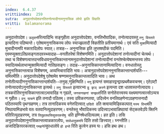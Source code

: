 ```yaml
---
index:  6.4.37
vrittiindex:  259
sutra:  अनुदात्तोपदेशवनतितनोत्यादीनामनुनासिक लोपो झलि क्ङिति
vritti:  balamanorama 
---
```


अनुदात्तोपदेश। `ऊदृदन्तै`रित्यादिभिः सङ्गृहीता अनुदात्तोपदेशाः, वनतिभौवादिकः, तनोत्यादयस्तु `तनु विस्तारे` इत्यादिना पठिष्यन्ते। एतेषामनुनासिकस्य लोपः स्याज्झलादौ क्ङितीति प्रतीयमानार्थः। एवं सति `मुक्त`मित्यादौ मुचादीनामपि मकारादिलोपः स्यात्। तत्राह-- अनुनासिक इति लुप्तषष्ठीकं पदमिति। एवमप्युक्ताऽतिप्रसङ्गतादवस्थ्यादाह--वनतीतरेषां विशेषणमिति। अनुदात्तोपदेशानां तनोत्यादीनां चेत्यर्थः। तथा च विशेषणत्वात्तदन्तविधावनुनासिकान्तानामनुदात्तोपदेशानां तनोत्यादीनां वनतेश्चेत्येषामन्तस्य लोपः स्यादित्यर्थलाभान्मुक्तमित्यादौ नातिप्रसङ्गः। तदाह--अनुनासिकान्तानामित्यादिना। वनधातोस्तु अनुनासिकान्तत्वान्न विशेषणम्, अव्यभिचारादिति भावः। अत्रानुदात्तोपदेशाननुनासिकान्तान्दर्शयति---यमिरमीति। अनुदात्तोपदेशेषु एतेषामेव षण्णामनुनासिकान्तत्वादिति भावः। अथ तनोतीत्यादीननुनासिकान्तान्दर्शयति--तनुक्,णुक्षिण्विति। `मनु` इत्यन्तं समाहारद्वन्द्वात्प्रथमैकवचनम्। एतेऽष्टौ तनोत्यादयोऽनुनासिकान्ता इत्यर्थः। `तनु विस्तारे` इत्यारभ्य `डु कृञ् करणे` इत्यन्ता दश धातवस्तनोत्यादयः। तत्रकरोतिरनुनासिकान्तात्वाऽभावादिह न गृह्यते, `जनसनखनां सन्झलो`रिति सनोतेरात्त्वस्य वक्ष्यमाणत्वात्सोऽप्यत्र न गृहीतः। `वनु याचने` इति तनादौ पठितम्। तस्य उविकरणतया, उदित्त्वेन वनतिग्रहणेनाऽग्रहणात्तनादौ पठितस्यापि पृथग्ग्रहणम्। तत्र तानादिकस्य वनेरुदित्त्वात् `उदितो वे`ति क्त्वायामिड्विकल्पात् `यस्य विभाषे`ति निष्ठायामिडभावे वतः वतवानित्युदाहरणम्। वनतेस्तु भौवादिकस्य उदित्त्वाऽभावान्निष्ठायां सेट्कतवेऽपि क्तिनि वतिरित्युदाहरणम्, तत्र `तितुव्रतथसिसुसरकसेषु चे`ति इण्निषेधादित्यलम्। हत इति। तसि अनुदात्तोपदेशानुनासिकान्तत्वान्नकारलोपः, `सार्वधातुकमपि` दिति तसो ङित्त्वात्। घ्नन्तीति। अजादिङित्परकत्वात् `गमहने`त्युपधालोपे `हो हन्ते` रिति कुत्वेन हस्य घः। हसि हथः हथ।

